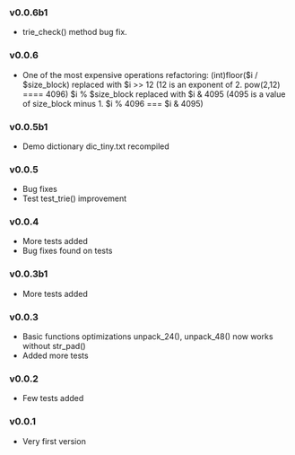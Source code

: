### v0.0.6b1
- trie_check() method bug fix.

### v0.0.6
- One of the most expensive operations refactoring: 
(int)floor($i / $size_block) replaced with $i >> 12 (12 is an exponent of 2. pow(2,12) ==== 4096)
$i % $size_block replaced with $i & 4095 (4095 is a value of size_block minus 1. $i % 4096 === $i & 4095)

### v0.0.5b1
- Demo dictionary dic_tiny.txt recompiled

### v0.0.5
- Bug fixes
- Test test_trie() improvement

### v0.0.4
- More tests added
- Bug fixes found on tests

### v0.0.3b1
- More tests added

### v0.0.3
- Basic functions optimizations unpack_24(), unpack_48() now works 
without str_pad()
- Added more tests

### v0.0.2
- Few tests added

### v0.0.1
- Very first version